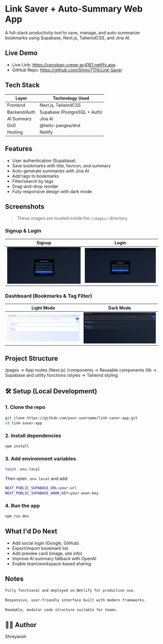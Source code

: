 # Link Saver + Auto-Summary Web App

A full-stack productivity tool to save, manage, and auto-summarize bookmarks using Supabase, Next.js, TailwindCSS, and Jina AI.

## Live Demo

- Live Link: https://cerulean-crepe-ac4161.netlify.app
- GitHub Repo: https://github.com/Shrey7174/Link-Saver


## Tech Stack

| Layer        | Technology Used               |
|--------------|-------------------------------|
| Frontend     | Next.js, TailwindCSS          |
| Backend/Auth | Supabase (PostgreSQL + Auth)  |
| AI Summary   | Jina AI                       |
| DnD          | @hello-pangea/dnd             |
| Hosting      | Netlify                       |

## Features

- User authentication (Supabase)
- Save bookmarks with title, favicon, and summary
- Auto-generate summaries with Jina AI
- Add tags to bookmarks
- Filter/search by tags
- Drag-and-drop reorder
- Fully responsive design with dark mode

## Screenshots

> These images are located inside the `/images/` directory.

### Signup & Login

| Signup                             | Login                              |
|-----------------------------------|------------------------------------|
| ![](./images/signup.png)          | ![](./images/login.png)            |

###  Dashboard (Bookmarks & Tag Filter)

| Light Mode                         | Dark Mode                          |
|-----------------------------------|------------------------------------|
| ![](./images/dashboard_lightmode.png) | ![](./images/Dashboard.png)        |




## Project Structure

/pages → App routes (Next.js)
/components → Reusable components
/lib → Supabase and utility functions
/styles → Tailwind styling


## 🛠️ Setup (Local Development)

### 1. Clone the repo

```bash
git clone https://github.com/your-username/link-saver-app.git
cd link-saver-app
```

### 2. Install dependencies

```bash
npm install
```

### 3. Add environment variables

```bash
touch .env.local
```

Then open `.env.local` and add:

```bash
NEXT_PUBLIC_SUPABASE_URL=your-url
NEXT_PUBLIC_SUPABASE_ANON_KEY=your-anon-key
```

### 4. Run the app

```bash
npm run dev
```

## What I'd Do Next

- Add social login (Google, GitHub)
- Export/import bookmark list
- Add preview card (image, site info)
- Improve AI summary fallback with OpenAI
- Enable team/workspace-based sharing

## Notes

    Fully functional and deployed on Netlify for production use.

    Responsive, user-friendly interface built with modern frameworks.

    Readable, modular code structure suitable for teams.


## 🧑‍💻 Author

  Shreyansh
  
